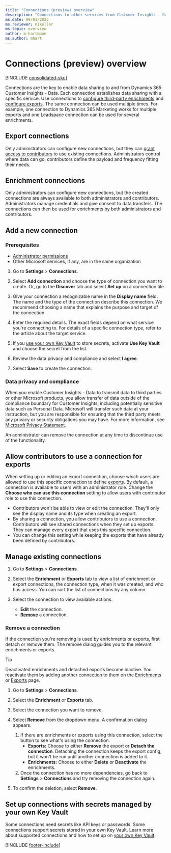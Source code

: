 ```yaml
---
title: "Connections (preview) overview"
description: "Connections to other services from Customer Insights - Data."
ms.date: 09/01/2023
ms.reviewer: nikeller
ms.topic: overview
author: m-hartmann
ms.author: mhart
---
```


# Connections (preview) overview

[!INCLUDE [consolidated-sku](./includes/consolidated-sku.md)]

Connections are the key to enable data sharing to and from Dynamics 365 Customer Insights - Data. Each connection establishes data sharing with a specific service. Use connections to [configure third-party enrichments](enrichment-hub.md) and [configure exports](export-manage.md). The same connection can be used multiple times. For example, one connection to Dynamics 365 Marketing works for multiple exports and one Leadspace connection can be used for several enrichments.

## Export connections

Only administrators can configure new connections, but they can [grant access to contributors](#allow-contributors-to-use-a-connection-for-exports) to use existing connections. Administrators control where data can go, contributors define the payload and frequency fitting their needs.

## Enrichment connections

Only administrators can configure new connections, but the created connections are always available to both administrators and contributors. Administrators manage credentials and give consent to data transfers. The connections can then be used for enrichments by both administrators and contributors.

## Add a new connection

### Prerequisites

- [Administrator permissions](permissions.md)
- Other Microsoft services, if any, are in the same organization

1. Go to **Settings** > **Connections**.

1. Select **Add connection** and choose the type of connection you want to create. Or, go to the **Discover** tab and select **Set up** on a connection tile.

1. Give your connection a recognizable name in the **Display name** field. The name and the type of the connection describe this connection. We recommend choosing a name that explains the purpose and target of the connection.

1. Enter the required details. The exact fields depend on what service you're connecting to. For details of a specific connection type, refer to the article about the target service.

1. If you [use your own Key Vault](use-azure-key-vault.md) to store secrets, activate **Use Key Vault** and choose the secret from the list.

1. Review the data privacy and compliance and select **I agree**.

1. Select **Save** to create the connection.

### Data privacy and compliance

When you enable Customer Insights - Data to transmit data to third parties or other Microsoft products, you allow transfer of data outside of the compliance boundary for Customer Insights, including potentially sensitive data such as Personal Data. Microsoft will transfer such data at your instruction, but you are responsible for ensuring that the third party meets any privacy or security obligations you may have. For more information, see [Microsoft Privacy Statement](https://go.microsoft.com/fwlink/?linkid=396732).

An administrator can remove the connection at any time to discontinue use of the functionality.

## Allow contributors to use a connection for exports

When setting up or editing an export connection, choose which users are allowed to use this specific connection to define [exports](export-manage.md). By default, a connection is available to users with an administrator role. Change the **Choose who can use this connection** setting to allow users with contributor role to use this connection.

- Contributors won't be able to view or edit the connection. They'll only see the display name and its type when creating an export.
- By sharing a connection, you allow contributors to use a connection. Contributors will see shared connections when they set up exports. They can manage every export that uses this specific connection.
- You can change this setting while keeping the exports that have already been defined by contributors.

## Manage existing connections

1. Go to **Settings** > **Connections**.

1. Select the **Enrichment** or **Exports** tab to view a list of enrichment or export connections, the connection type, when it was created, and who has access. You can sort the list of connections by any column.

1. Select the connection to view available actions.

   - **Edit** the connection.
   - [**Remove**](#remove-a-connection) a connection.

### Remove a connection

If the connection you're removing is used by enrichments or exports, first detach or remove them. The remove dialog guides you to the relevant enrichments or exports.

> [!TIP]
> Deactivated enrichments and detached exports become inactive. You reactivate them by adding another connection to them on the [Enrichments](enrichment-hub.md) or [Exports](export-manage.md) page.

1. Go to **Settings** > **Connections**.

1. Select the **Enrichment** or **Exports** tab.

1. Select the connection you want to remove.

1. Select **Remove** from the dropdown menu. A confirmation dialog appears.

   1. If there are enrichments or exports using this connection, select the button to see what's using the connection.
      - **Exports:** Choose to either **Remove** the export or **Detach the connection**. Detaching the connection keeps the export config, but it won't be run until another connection is added to it.
      - **Enrichments:** Choose to either **Delete** or **Deactivate** the enrichments.
   1. Once the connection has no more dependencies, go back to **Settings** > **Connections** and try removing the connection again.

1. To confirm the deletion, select **Remove**.

## Set up connections with secrets managed by your own Key Vault

Some connections need secrets like API keys or passwords. Some connections support secrets stored in your own Key Vault. Learn more about supported connections and how to set up on [your own Key Vault](use-azure-key-vault.md).

[!INCLUDE [footer-include](includes/footer-banner.md)]
